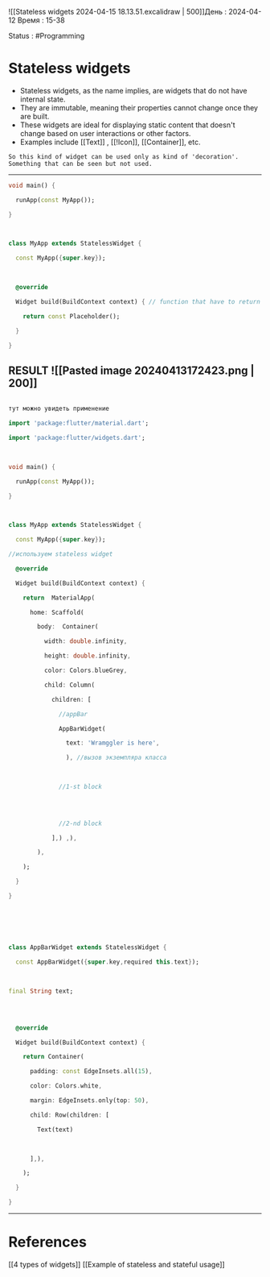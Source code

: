 ![[Stateless widgets 2024-04-15 18.13.51.excalidraw | 500]]День : 2024-04-12 
Время : 15-38

Status : #Programming   


# Stateless widgets



- Stateless widgets, as the name implies, are widgets that do not have internal state.
- They are immutable, meaning their properties cannot change once they are built.
- These widgets are ideal for displaying static content that doesn't change based on user interactions or other factors.
- Examples include [[Text]] ,  [[!Icon]],  [[Container]], etc.
```ad-note
So this kind of widget can be used only as kind of 'decoration'. Something that can be seen but not used.

```

--- 


```dart
void main() {

  runApp(const MyApp());

}

  

class MyApp extends StatelessWidget {

  const MyApp({super.key});

  

  @override

  Widget build(BuildContext context) { // function that have to return Widget

    return const Placeholder();

  }

}
```

RESULT
![[Pasted image 20240413172423.png | 200]]
---

```dart

тут можно увидеть применение 

import 'package:flutter/material.dart';

import 'package:flutter/widgets.dart';

  

void main() {

  runApp(const MyApp());

}

  

class MyApp extends StatelessWidget {

  const MyApp({super.key});

//используем stateless widget

  @override

  Widget build(BuildContext context) {

    return  MaterialApp(

      home: Scaffold(

        body:  Container(

          width: double.infinity,

          height: double.infinity,

          color: Colors.blueGrey,

          child: Column(

            children: [

              //appBar

              AppBarWidget(

                text: 'Wramggler is here',

                ), //вызов экземпляра класса

  

              //1-st block

  
  

              //2-nd block

            ],) ,),

        ),

    );

  }

}

  
  
  
  

class AppBarWidget extends StatelessWidget {

  const AppBarWidget({super.key,required this.text});

  

final String text;

  
  

  @override

  Widget build(BuildContext context) {

    return Container(

      padding: const EdgeInsets.all(15),

      color: Colors.white,

      margin: EdgeInsets.only(top: 50),

      child: Row(children: [

        Text(text)

  

      ],),

    );

  }

}
```



---
# References
[[4 types of widgets]]
[[Example of stateless and stateful usage]]